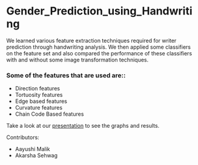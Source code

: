 # Gender_Prediction_using_Handwriting

We learned various feature extraction techniques required for writer prediction through handwriting analysis. We then applied some classifiers on the feature set and also compared the performance of these classifiers with and without some image transformation techniques.

### Some of the features that are used are::
- Direction features
- Tortuosity features
- Edge based features
- Curvature features
- Chain Code Based features

Take a look at our [presentation](https://github.com/aksh98/Gender_Prediction_using_Handwriting/blob/master/IA%20presentation.pptx) to see the graphs and results.

Contributors:
- Aayushi Malik
- Akarsha Sehwag
